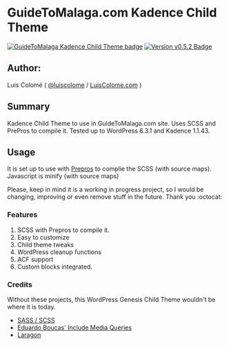 # GuideToMalaga.com Kadence Child Theme

[![GuideToMalaga Kadence Child Theme badge][changelog-badge]][changelog] [![Version v0.5.2 Badge][version-badge]][changelog]

## Author:

Luis Colomé ( [@luiscolome](https://twitter.com/luiscolome) / [LuisColome.com](https://luiscolome.com) )

## Summary

Kadence Child Theme to use in GuideToMalaga.com site. Uses SCSS and PrePros to compile it. Tested up to WordPress 6.3.1 and Kadence 1.1.43.

## Usage

It is set up to use with [Prepros](https://prepros.io/) to complie the SCSS (with source maps). Javascript is minify (with source maps)

Please, keep in mind it is a working in progress project, so I would be changing, improving or even remove stuff in the future. Thank you :octocat:

### Features

1. SCSS with Prepros to compile it.
2. Easy to customize
3. Child theme tweaks
4. WordPress cleanup functions
5. ACF support
6. Custom blocks integrated.

### Credits

Without these projects, this WordPress Genesis Child Theme wouldn't be where it is today.

-   [SASS / SCSS](http://sass-lang.com/)
-   [Eduardo Boucas' Include Media Queries](https://eduardoboucas.github.io/include-media/)
-   [Laragon](https://laragon.org/)

[changelog]: ./CHANGELOG.md
[changelog-badge]: https://img.shields.io/badge/Changelog-GuideToMalaga%20Kadence%20Child%20Theme%20v0.5.2-yellowgreen
[version-badge]: https://img.shields.io/badge/version-0.5.2-informational.svg
